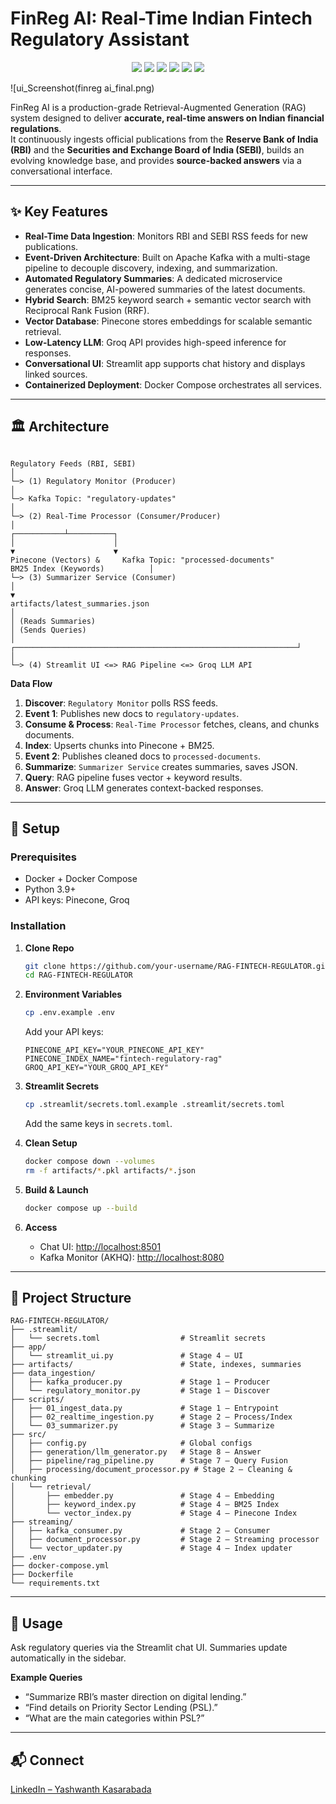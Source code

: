 
# FinReg AI: Real-Time Indian Fintech Regulatory Assistant

<div align="center">

<a href="https://www.docker.com/"><img src="https://img.shields.io/badge/Docker-ready-blue?logo=docker"></a>
<a href="https://www.python.org/"><img src="https://img.shields.io/badge/Python-3.9+-green?logo=python"></a>
<a href="https://kafka.apache.org/"><img src="https://img.shields.io/badge/Apache%20Kafka-streaming-black?logo=apachekafka"></a>
<a href="https://www.pinecone.io/"><img src="https://img.shields.io/badge/Pinecone-Vector%20DB-orange"></a>
<a href="https://groq.com/"><img src="https://img.shields.io/badge/Groq-LLM%20Inference-red"></a>
<a href="https://streamlit.io/"><img src="https://img.shields.io/badge/Streamlit-UI%20Framework-FF4B4B?logo=streamlit"></a>

</div>

![ui_Screenshot(finreg ai_final.png)


FinReg AI is a production-grade Retrieval-Augmented Generation (RAG) system designed to deliver **accurate, real-time answers on Indian financial regulations**.  
It continuously ingests official publications from the **Reserve Bank of India (RBI)** and the **Securities and Exchange Board of India (SEBI)**, builds an evolving knowledge base, and provides **source-backed answers** via a conversational interface.

---

## ✨ Key Features
- **Real-Time Data Ingestion**: Monitors RBI and SEBI RSS feeds for new publications.  
- **Event-Driven Architecture**: Built on Apache Kafka with a multi-stage pipeline to decouple discovery, indexing, and summarization.  
- **Automated Regulatory Summaries**: A dedicated microservice generates concise, AI-powered summaries of the latest documents.  
- **Hybrid Search**: BM25 keyword search + semantic vector search with Reciprocal Rank Fusion (RRF).  
- **Vector Database**: Pinecone stores embeddings for scalable semantic retrieval.  
- **Low-Latency LLM**: Groq API provides high-speed inference for responses.  
- **Conversational UI**: Streamlit app supports chat history and displays linked sources.  
- **Containerized Deployment**: Docker Compose orchestrates all services.

---

## 🏛️ Architecture

```

Regulatory Feeds (RBI, SEBI)
│
└─> (1) Regulatory Monitor (Producer)
│
└─> Kafka Topic: "regulatory-updates"
│
└─> (2) Real-Time Processor (Consumer/Producer)
│
┌───────────┴──────────┐
│                      │
▼                      ▼
Pinecone (Vectors) &     Kafka Topic: "processed-documents"
BM25 Index (Keywords)          │
└─> (3) Summarizer Service (Consumer)
│
▼
artifacts/latest_summaries.json
│
│ (Reads Summaries)
│ (Sends Queries)
│
┌───────────────────────────────────────────────────────────────┘
│
└─> (4) Streamlit UI <=> RAG Pipeline <=> Groq LLM API

````

**Data Flow**  
1. **Discover**: `Regulatory Monitor` polls RSS feeds.  
2. **Event 1**: Publishes new docs to `regulatory-updates`.  
3. **Consume & Process**: `Real-Time Processor` fetches, cleans, and chunks documents.  
4. **Index**: Upserts chunks into Pinecone + BM25.  
5. **Event 2**: Publishes cleaned docs to `processed-documents`.  
6. **Summarize**: `Summarizer Service` creates summaries, saves JSON.  
7. **Query**: RAG pipeline fuses vector + keyword results.  
8. **Answer**: Groq LLM generates context-backed responses.

---

## 🚀 Setup

### Prerequisites
- Docker + Docker Compose  
- Python 3.9+  
- API keys: Pinecone, Groq  

### Installation

1. **Clone Repo**
   ```bash
   git clone https://github.com/your-username/RAG-FINTECH-REGULATOR.git
   cd RAG-FINTECH-REGULATOR


2. **Environment Variables**

   ```bash
   cp .env.example .env
   ```

   Add your API keys:

   ```env
   PINECONE_API_KEY="YOUR_PINECONE_API_KEY"
   PINECONE_INDEX_NAME="fintech-regulatory-rag"
   GROQ_API_KEY="YOUR_GROQ_API_KEY"
   ```

3. **Streamlit Secrets**

   ```bash
   cp .streamlit/secrets.toml.example .streamlit/secrets.toml
   ```

   Add the same keys in `secrets.toml`.

4. **Clean Setup**

   ```bash
   docker compose down --volumes
   rm -f artifacts/*.pkl artifacts/*.json
   ```

5. **Build & Launch**

   ```bash
   docker compose up --build
   ```

6. **Access**

   * Chat UI: [http://localhost:8501](http://localhost:8501)
   * Kafka Monitor (AKHQ): [http://localhost:8080](http://localhost:8080)

---

## 📂 Project Structure

```
RAG-FINTECH-REGULATOR/
├── .streamlit/
│   └── secrets.toml                  # Streamlit secrets
├── app/
│   └── streamlit_ui.py               # Stage 4 – UI
├── artifacts/                        # State, indexes, summaries
├── data_ingestion/
│   ├── kafka_producer.py             # Stage 1 – Producer
│   └── regulatory_monitor.py         # Stage 1 – Discover
├── scripts/
│   ├── 01_ingest_data.py             # Stage 1 – Entrypoint
│   ├── 02_realtime_ingestion.py      # Stage 2 – Process/Index
│   └── 03_summarizer.py              # Stage 3 – Summarize
├── src/
│   ├── config.py                     # Global configs
│   ├── generation/llm_generator.py   # Stage 8 – Answer
│   ├── pipeline/rag_pipeline.py      # Stage 7 – Query Fusion
│   ├── processing/document_processor.py # Stage 2 – Cleaning & chunking
│   └── retrieval/
│       ├── embedder.py               # Stage 4 – Embedding
│       ├── keyword_index.py          # Stage 4 – BM25 Index
│       └── vector_index.py           # Stage 4 – Pinecone Index
├── streaming/
│   ├── kafka_consumer.py             # Stage 2 – Consumer
│   ├── document_processor.py         # Stage 2 – Streaming processor
│   └── vector_updater.py             # Stage 4 – Index updater
├── .env
├── docker-compose.yml
├── Dockerfile
└── requirements.txt
```

---

## 🔧 Usage

Ask regulatory queries via the Streamlit chat UI. Summaries update automatically in the sidebar.

**Example Queries**

* “Summarize RBI’s master direction on digital lending.”
* “Find details on Priority Sector Lending (PSL).”
* “What are the main categories within PSL?”

---

## 📬 Connect

[LinkedIn – Yashwanth Kasarabada](https://www.linkedin.com/in/yashwanth-kasarabada-ba4265258/)


